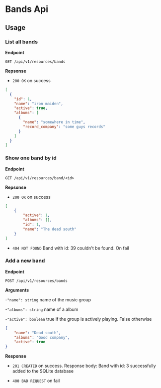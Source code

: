 # Bands Api

## Usage

### List all bands
**Endpoint**

`GET /api/v1/resources/bands`

**Repsonse**
- `200 OK` on success
```json
[
  {
    "id": 1,
    "name": "iron maiden",
    "active": true,
    "albums": [
      {
        "name": "somewhere in time",
        "record_company": "some guys records"
      } 
    ] 
  }
]
```

### Show one band by id
**Endpoint**

`GET /api/v1/resources/band/<id>`

**Repsonse**
- `200 OK` on success
```json
[
    {
        "active": 1,
        "albums": [],
        "id": 1,
        "name": "The dead south"
    }
]
```
- `404 NOT FOUND` Band with id: 39 couldn't be found. On fail

### Add a new band
**Endpoint**

`POST /api/v1/resources/bands`

**Arguments**

-`"name": string` name of the music group

-`"albums": string` name of a album

-`"active": boolean` true if the group is actively playing. False otherwise

```json
{
    "name": "Dead south",
    "albums": "Good company",
    "active": true
}
```
**Response**

- `201 CREATED` on success. Response body: Band with id: 3 successfully added to the SQLite database

- `400 BAD REQUEST` on fail



